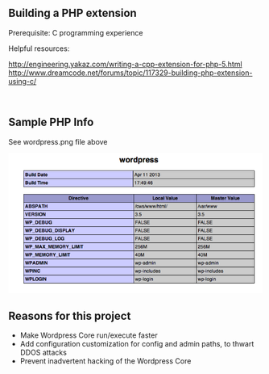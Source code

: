 Building a PHP extension
------------------------

Prerequisite: C programming experience

Helpful resources:
 
http://engineering.yakaz.com/writing-a-cpp-extension-for-php-5.html<br>
http://www.dreamcode.net/forums/topic/117329-building-php-extension-using-c/

<br>
<h2>Sample PHP Info</h2>
<p>See wordpress.png file above</p>
<img src="http://github.com/patrickingle/wordpress-php-extension/blob/master/wordpress.png">


<h2>Reasons for this project</h2>
<ul>
<li>Make Wordpress Core run/execute faster</li>
<li>Add configuration customization for config and admin paths, to thwart DDOS attacks</li>
<li>Prevent inadvertent hacking of the Wordpress Core</li>
</ul>
